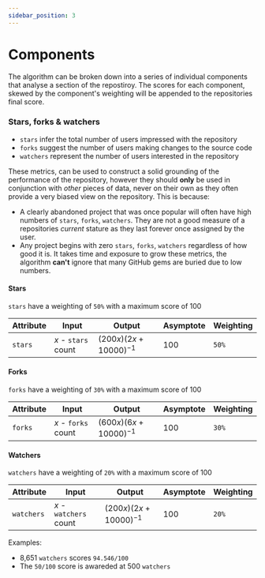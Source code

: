 ```yaml
---
sidebar_position: 3
---
```


# Components

The algorithm can be broken down into a series of individual components that analyse a section of the repostiroy. 
The scores for each component, skewed by the component's weighting will be appended to the repositories final score.

### Stars, forks & watchers
* `stars` infer the total number of users impressed with the repository
* `forks` suggest the number of users making changes to the source code
* `watchers` represent the number of users interested in the repository

These metrics, can be used to construct a solid grounding of the performance of the repository, however they should **only**
be used in conjunction with *other* pieces of data, never on their own as they often provide a very biased view on the repository. This is because:

* A clearly abandoned project that was once popular will often have high numbers of `stars`, `forks`, `watchers`. They are not a good measure of a repositories *current* stature as they last forever once assigned by the user.
* Any project begins with zero `stars`, `forks`, `watchers` regardless of how good it is. It takes time and exposure to grow these metrics, the algorithm **can't** ignore that many GitHub gems are buried due to low numbers.

#### Stars
`stars` have a weighting of `50%` with a maximum score of 100

| Attribute | Input | Output | Asymptote | Weighting |
| --------- | ----- | ------ | ----- | --------- |
| `stars` | $x$ - `stars` count | $(200x)(2x+10000)^{-1}$ | $100$ | `50%` |

#### Forks
`forks` have a weighting of `30%` with a maximum score of 100

| Attribute | Input | Output | Asymptote | Weighting |
| --------- | ----- | ------ | ----- | --------- |
| `forks` | $x$ - `forks` count | $(600x)(6x+10000)^{-1}$ | $100$ | `30%` |

#### Watchers
`watchers` have a weighting of `20%` with a maximum score of 100

| Attribute | Input | Output | Asymptote | Weighting |
| --------- | ----- | ------ | ----- | --------- |
| `watchers` | $x$ - `watchers` count | $(200x)(2x+10000)^{-1}$ | $100$ | `20%` |

Examples:
* 8,651 `watchers` scores `94.546/100`
* The `50/100` score is awareded at 500 `watchers`